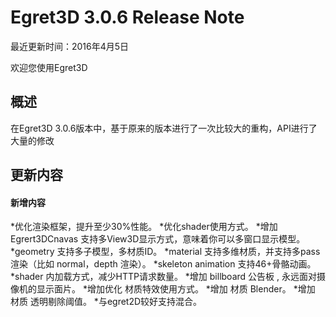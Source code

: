 Egret3D 3.0.6 Release Note
===============================

最近更新时间：2016年4月5日

欢迎您使用Egret3D


## 概述
在Egret3D 3.0.6版本中，基于原来的版本进行了一次比较大的重构，API进行了大量的修改

## 更新内容

#### 新增内容
*优化渲染框架，提升至少30%性能。
*优化shader使用方式。
*增加Egrert3DCnavas 支持多View3D显示方式，意味着你可以多窗口显示模型。
*geometry 支持多子模型，多材质ID。
*material 支持多维材质，并支持多pass渲染（比如 normal，depth 渲染）。
*skeleton animation 支持46+骨骼动画。
*shader 内加载方式，减少HTTP请求数量。
*增加 billboard 公告板 , 永远面对摄像机的显示面片。
*增加优化 材质特效使用方式。
*增加 材质 Blender。
*增加 材质 透明剔除阈值。
*与egret2D较好支持混合。